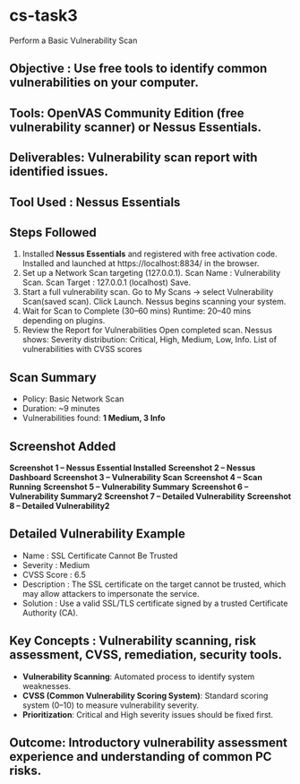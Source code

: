 # cs-task3
Perform a Basic Vulnerability Scan


## Objective : Use free tools to identify common vulnerabilities on your computer.

## Tools: OpenVAS Community Edition (free vulnerability scanner) or Nessus Essentials.

## Deliverables: Vulnerability scan report with identified issues.

## Tool Used : Nessus Essentials


## Steps Followed
1. Installed **Nessus Essentials** and registered with free activation code. Installed and launched at https://localhost:8834/ in the browser.
2. Set up a Network Scan targeting (127.0.0.1).
   Scan Name : Vulnerability Scan.
   Scan Target : 127.0.0.1 (localhost)
   Save.
3. Start a full vulnerability scan.
   Go to My Scans -> select Vulnerability Scan(saved scan).
   Click Launch.
   Nessus begins scanning your system.
4. Wait for Scan to Complete (30–60 mins)
   Runtime: 20–40 mins depending on plugins.  
5. Review the Report for Vulnerabilities
   Open completed scan.
   Nessus shows:
   Severity distribution: Critical, High, Medium, Low, Info.
   List of vulnerabilities with CVSS scores 


## Scan Summary
- Policy: Basic Network Scan  
- Duration: ~9 minutes  
- Vulnerabilities found: **1 Medium, 3 Info**

  
## Screenshot Added
**Screenshot 1 – Nessus Essential Installed** 
**Screenshot 2 – Nessus Dashboard** 
**Screenshot 3 – Vulnerability Scan** 
**Screenshot 4 – Scan Running** 
**Screenshot 5 – Vulnerability Summary** 
**Screenshot 6 – Vulnerability Summary2**
**Screenshot 7 – Detailed Vulnerability**
**Screenshot 8 – Detailed Vulnerability2**


## Detailed Vulnerability Example
- Name : SSL Certificate Cannot Be Trusted  
- Severity : Medium  
- CVSS Score : 6.5  
- Description : The SSL certificate on the target cannot be trusted, which may allow attackers to impersonate the service.  
- Solution : Use a valid SSL/TLS certificate signed by a trusted Certificate Authority (CA).  


## Key Concepts :  Vulnerability scanning, risk assessment, CVSS, remediation, security tools.
- **Vulnerability Scanning**: Automated process to identify system weaknesses.  
- **CVSS (Common Vulnerability Scoring System)**: Standard scoring system (0–10) to measure vulnerability severity.    
- **Prioritization**: Critical and High severity issues should be fixed first.  


## Outcome: Introductory vulnerability assessment experience and understanding of common PC risks.

